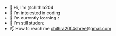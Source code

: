 - 👋 Hi, I’m @chithra204
- 👀 I’m interested in coding
- 🌱 I’m currently learning c
- 💞️ I'm still student
- 📫 How to reach me chithra2004shree@gmail.com

<!---
chithra204/chithra204 is a ✨ special ✨ repository because its `README.md` (this file) appears on your GitHub profile.
You can click the Preview link to take a look at your changes.
--->
